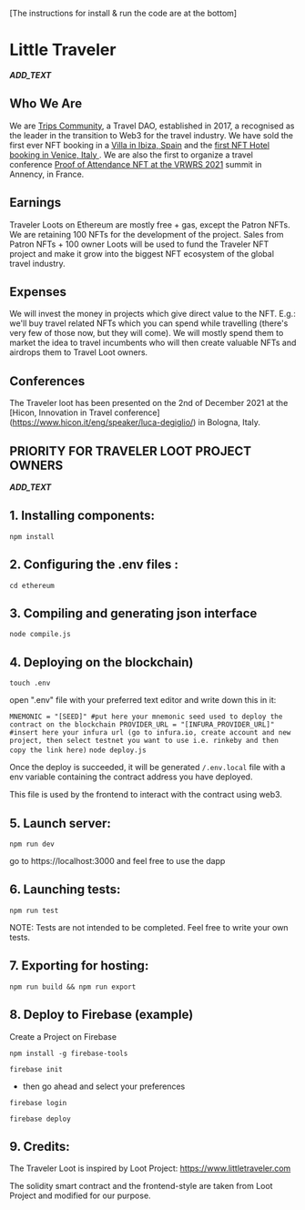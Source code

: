 [The instructions for install & run the code are at the bottom]

# Little Traveler
___ADD_TEXT___



## Who We Are
We are [Trips Community](https://www.tripscommunity.com/ "Trips Community"), a Travel DAO, established in 2017, a recognised as the leader in the transition to Web3 for the travel industry.
We have sold the first ever NFT booking in a [Villa in Ibiza, Spain](https://medium.com/trips-community/nft-nights-book-a-villa-with-an-nft-77e43f178909 "Villa in Ibiza, Spain") and the [first NFT Hotel booking in Venice, Italy ](https://medium.com/trips-community/the-first-nft-hotel-booking-in-history-was-sold-for-1-eth-3000-8f7d5e988ea0 "first NFT Hotel booking in Venice, Italy ").
We are also the first to organize a travel conference [Proof of Attendance NFT at the VRWRS 2021](https://opensea.io/assets/matic/0x2953399124f0cbb46d2cbacd8a89cf0599974963/93380629908989276154329187712159695682604484101294988604591734364126547280072 "roof of Attendance NFT at the VRWRS 2021") summit in Annency, in France.

## Earnings
Traveler Loots on Ethereum are mostly free + gas, except the Patron NFTs.
We are retaining 100 NFTs for the development of the project.
Sales from Patron NFTs + 100 owner Loots will be used to fund the Traveler NFT project and make it grow into the biggest NFT ecosystem of the global travel industry.

## Expenses
We will invest the money in projects which give direct value to the NFT.
E.g.: we'll buy travel related NFTs which you can spend while travelling (there's very few of those now, but they will come).
We will mostly spend them to market the idea to travel incumbents who will then create valuable NFTs and airdrops them to Travel Loot owners.

## Conferences
The Traveler loot has been presented on the 2nd of December 2021 at the [Hicon, Innovation in Travel conference] (https://www.hicon.it/eng/speaker/luca-degiglio/) in Bologna, Italy.


## PRIORITY FOR TRAVELER LOOT PROJECT OWNERS
___ADD_TEXT___

## 1. Installing components:
`npm install`

## 2. Configuring the .env files :
`cd ethereum`

## 3. Compiling and generating json interface
`node compile.js`

## 4. Deploying on the blockchain)

`touch .env`

open ".env" file with your preferred text editor and write down this in it:

`MNEMONIC = "[SEED]" #put here your mnemonic seed used to deploy the contract on
the blockchain
PROVIDER_URL = "[INFURA_PROVIDER_URL]" #insert here your infura url (go to
infura.io, create account and new project, then select testnet you want to use
i.e. rinkeby and then copy the link here)`
`node deploy.js`

Once the deploy is succeeded, it will be generated `/.env.local` file with a
env variable containing the contract address you have deployed.

This file is used by the frontend to interact with the contract using web3.

## 5. Launch server:
`npm run dev`

go to https://localhost:3000 and feel free to use the dapp

## 6. Launching tests:

`npm run test`

NOTE: Tests are not intended to be completed. Feel free to write your own tests.


## 7. Exporting for hosting:
`npm run build && npm run export`

## 8. Deploy to Firebase (example)
Create a Project on Firebase

`npm install -g firebase-tools`

`firebase init`
  - then go ahead and select your preferences

`firebase login`

`firebase deploy`

## 9. Credits:
The Traveler Loot is inspired by Loot Project: https://www.littletraveler.com

The solidity smart contract and the frontend-style are taken from Loot Project
and modified for our purpose.
